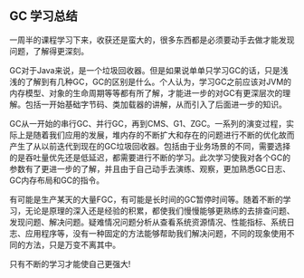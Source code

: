 ## GC 学习总结

一周半的课程学习下来，收获还是蛮大的，很多东西都是必须要动手去做才能发现问题，了解得更深刻。

GC对于Java来说，是一个垃圾回收器。但是如果说单单只学习GC的话，只是浅浅的了解到有几种GC，GC的区别是什么。个人认为，学习GC之前应该对JVM的内存模型、对象的生命周期等等都有所了解，才能进一步的对GC有更深层次的理解。包括一开始基础字节码、类加载器的讲解，从而引入了后面进一步的知识。

GC从一开始的串行GC、并行GC，再到CMS、G1、ZGC。一系列的演变过程，实际上是随着我们应用的发展，堆内存的不断扩大和存在的问题进行不断的优化故而产生了从以前迭代到现在的GC垃圾回收器。包括由于业务场景的不同，需要选择的是吞吐量优先还是低延迟，都需要进行不断的学习。此次学习使我对各个GC的参数有了更进一步的了解，并且由于自己动手去演练、观察，更加熟悉GC日志、GC内存布局和GC的指令。

有可能是生产某天的大量FGC，有可能是长时间的GC暂停时间等。随着不断的学习，无论是原理的深入还是经验的积累，都使我们慢慢能够更熟练的去排查问题、发现问题、解决问题。疑难情况问题分析从查看系统资源情况、性能指标、系统日志、应用程序等，没有一种固定的方法能够帮助我们解决问题，不同的现象使用不同的方法，只是万变不离其中。

只有不断的学习才能使自己更强大!
